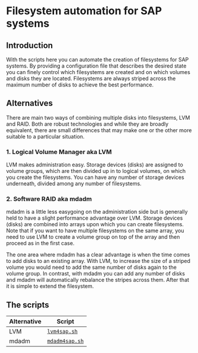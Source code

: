# Filesystem automation for SAP systems
## Introduction
With the scripts here you can automate the creation of filesystems for SAP systems. By providing a configuration file that describes the desired state you can finely control which filesystems are created and on which volumes and disks they are located. Filesystems are always striped across the maximum number of disks to achieve the best performance.

## Alternatives
There are main two ways of combining multiple disks into filesystems, LVM and RAID. Both are robust technologies and while they are broadly equivalent, there are small differences that may make one or the other more suitable to a particular situation.

### 1. Logical Volume Manager aka LVM
LVM makes administration easy. Storage devices (disks) are assigned to volume groups, which are then divided up in to logical volumes, on which you create the filesystems. You can have any number of storage devices underneath, divided among any number of filesystems.

### 2. Software RAID aka mdadm
mdadm is a little less easygoing on the administration side but is generally held to have a slight performance advantage over LVM. Storage devices (disks) are combined into arrays upon which you can create filesystems. Note that if you want to have multiple filesystems on the same array, you need to use LVM to create a volume group on top of the array and then proceed as in the first case.

The one area where mdadm has a clear advantage is when the time comes to add disks to an existing array. With LVM, to increase the size of a striped volume you would need to add the same number of disks again to the volume group. In contrast, with mdadm you can add any number of disks and mdadm will automatically rebalance the stripes across them. After that it is simple to extend the filesystem.

## The scripts

| Alternative | Script |
| ---- | ---- |
| LVM | [`lvm4sap.sh`](lvm4sap.md) |
| mdadm | [`mdadm4sap.sh`](mdadm4sap.md) |
